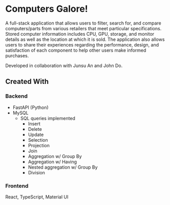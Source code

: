 # Computers Galore!

A full-stack application that allows users to filter, search for, and compare computers/parts from various retailers that meet particular specifications. Stored computer information includes CPU, GPU, storage, and monitor details as well as the location at which it is sold. The application also allows users to share their experiences regarding the performance, design, and satisfaction of each component to help other users make informed purchases. 

Developed in collaboration with Junsu An and John Do.

## Created With
### Backend
- FastAPI (Python)
- MySQL
  - SQL queries implemented
    - Insert
    - Delete
    - Update
    - Selection
    - Projection
    - Join
    - Aggregation w/ Group By
    - Aggregation w/ Having
    - Nested aggregation w/ Group By
    - Division  

### Frontend
React, TypeScript, Material UI
